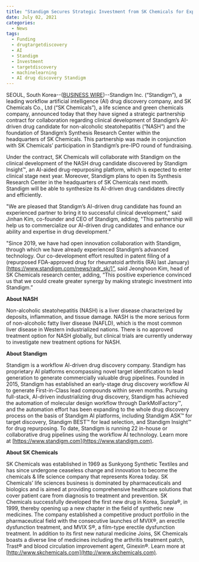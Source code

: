 ```yaml
---
title: "Standigm Secures Strategic Investment from SK Chemicals for Expanding its AI-Drug Development Capacity"
date: July 02, 2021
categories:
  - News
tags:
  - Funding
  - drugtargetdiscovery
  - AI
  - Standigm
  - Investment
  - targetdiscovery
  - machinelearning
  - AI drug discovery Standigm
---
```


SEOUL, South Korea--([BUSINESS WIRE](https://www.businesswire.com/portal/site/home))--Standigm Inc. (“Standigm”), a leading workflow artificial intelligence (AI) drug discovery company, and SK Chemicals Co., Ltd (“SK Chemicals”), a life science and green chemicals company, announced today that they have signed a strategic partnership contract for collaboration regarding clinical development of Standigm’s AI-driven drug candidate for non-alcoholic steatohepatitis (“NASH”) and the foundation of Standigm’s Synthesis Research Center within the headquarters of SK Chemicals. This partnership was made in conjunction with SK Chemicals’ participation in Standigm’s pre-IPO round of fundraising.

Under the contract, SK Chemicals will collaborate with Standigm on the clinical development of the NASH drug candidate discovered by Standigm Insight™, an AI-aided drug-repurposing platform, which is expected to enter clinical stage next year. Moreover, Standigm plans to open its Synthesis Research Center in the headquarters of SK Chemicals next month. Standigm will be able to synthesize its AI-driven drug candidates directly and efficiently.

"We are pleased that Standigm’s AI-driven drug candidate has found an experienced partner to bring it to successful clinical development," said Jinhan Kim, co-founder and CEO of Standigm, adding, "This partnership will help us to commercialize our AI-driven drug candidates and enhance our ability and expertise in drug development.”

"Since 2019, we have had open innovation collaboration with Standigm, through which we have already experienced Standigm’s advanced technology. Our co-development effort resulted in patent filing of a (repurposed FDA-approved drug for rheumatoid arthritis (RA) last January)[https://www.standigm.com/news/radr_sk/]”, said Jeonghoon Kim, head of SK Chemicals research center, adding, “This positive experience convinced us that we could create greater synergy by making strategic investment into Standigm.”

**About NASH**

Non-alcoholic steatohepatitis (NASH) is a liver disease characterized by deposits, inflammation, and tissue damage. NASH is the more serious form of non-alcoholic fatty liver disease (NAFLD), which is the most common liver disease in Western industrialized nations. There is no approved treatment option for NASH globally, but clinical trials are currently underway to investigate new treatment options for NASH.

**About Standigm**

Standigm is a workflow AI-driven drug discovery company. Standigm has proprietary AI platforms encompassing novel target identification to lead generation to generate commercially valuable drug pipelines. Founded in 2015, Standigm has established an early-stage drug discovery workflow AI to generate First-in-Class lead compounds within seven months. Pursuing full-stack, AI-driven industrializing drug discovery, Standigm has achieved the automation of molecular design workflow through DarkMolFactory™, and the automation effort has been expanding to the whole drug discovery process on the basis of Standigm AI platforms, including Standigm ASK™ for target discovery, Standigm BEST™ for lead selection, and Standigm Insight™ for drug repurposing. To date, Standigm is running 22 in-house or collaborative drug pipelines using the workflow AI technology. Learn more at [https://www.standigm.com](https://www.standigm.com).

**About SK Chemicals**

SK Chemicals was established in 1969 as Sunkyong Synthetic Textiles and has since undergone ceaseless change and innovation to become the chemicals & life science company that represents Korea today. SK Chemicals’ life sciences business is dominated by pharmaceuticals and biologics and is aimed at providing comprehensive healthcare solutions that cover patient care from diagnosis to treatment and prevention. SK Chemicals successfully developed the first new drug in Korea, Sunpla®, in 1999, thereby opening up a new chapter in the field of synthetic new medicines. The company established a competitive product portfolio in the pharmaceutical field with the consecutive launches of MVIX®, an erectile dysfunction treatment, and MVIX S®, a film-type erectile dysfunction treatment. In addition to its first new natural medicine Joins, SK Chemicals boasts a diverse line of medicines including the arthritis treatment patch, Trast® and blood circulation improvement agent, Ginexin®. Learn more at [http://www.skchemicals.com](http://www.skchemicals.com).